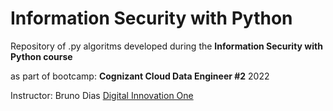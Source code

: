 # Information Security with Python

Repository of .py algoritms developed during the **Information Security with Python course**

as part of bootcamp: **Cognizant Cloud Data Engineer #2** 2022

Instructor: Bruno Dias
[Digital Innovation One](https://www.dio.me)
